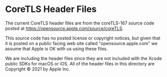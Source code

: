 CoreTLS Header Files
====================

The current CoreTLS header files are from the coreTLS-167 source code posted at
<https://opensource.apple.com/source/coreTLS>.

This source code has no posted license or copyright notices, but given that it
is posted on a public facing web site called "opensource.apple.com" we assume
that Apple is OK with us using these files.

We are including the header files since they are not included with the Xcode
public SDKs for macOS or iOS.  All of the header files in this directory are
Copyright © 2021 by Apple Inc.
